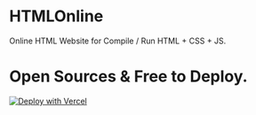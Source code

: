 # HTMLOnline
Online HTML Website for Compile / Run HTML + CSS + JS.

# Open Sources & Free to Deploy.
[![Deploy with Vercel](https://vercel.com/button)](https://vercel.com/new/clone?repository-url=https://github.com/FrenzY8/HTMLOnline)

